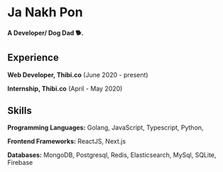 Ja Nakh Pon
=============================

#### A Developer/ Dog Dad 🐕.

##

Experience
---------
**Web Developer, Thibi.co** (June 2020 - present)

**Internship, Thibi.co** (April - May 2020)

<!-- **Team Leader, Greentech Community** (2016 - Present) -->


Skills
------
**Programming Languages:** Golang, JavaScript, Typescript, Python,

**Frontend Frameworks:** ReactJS, Next.js


**Databases:** MongoDB, Postgresql, Redis, Elasticsearch, MySql, SQLite, Firebase


<!-- Education
---------
**B.E. in Information Technology, Technological University** (2014-2020)

- Expected graduation in 2021 -->

<!-- [more ?](https://janakhpon.gitlab.io/) -->

<!-- ##

Social Media Accounts
---------------------

[<img align="left" alt="Ja Nakh Pon | Facebook" width="22px" src="https://cdn.jsdelivr.net/npm/simple-icons@v3/icons/facebook.svg" />](https://www.facebook.com/chan.htut.5/)
[<img align="left" alt="Ja Nakh Pon | Twitter" width="22px" src="https://cdn.jsdelivr.net/npm/simple-icons@v3/icons/twitter.svg" />](https://twitter.com/ja_nakh)
[<img align="left" alt="Ja Nakh Pon | LinkedIn" width="22px" src="https://cdn.jsdelivr.net/npm/simple-icons@v3/icons/linkedin.svg" />](https://www.linkedin.com/in/zin-minn-htut-oo-385651136/)

<br /> -->


<!--
**janakhpon/janakhpon** is a ✨ _special_ ✨ repository because its `README.md` (this file) appears on your GitHub profile.

Here are some ideas to get you started:

- 🔭 I’m currently working on ...
- 🌱 I’m currently learning ...
- 👯 I’m looking to collaborate on ...
- 🤔 I’m looking for help with ...
- 💬 Ask me about ...
- 📫 How to reach me: ...
- 😄 Pronouns: ...
- ⚡ Fun fact: ...
-->

